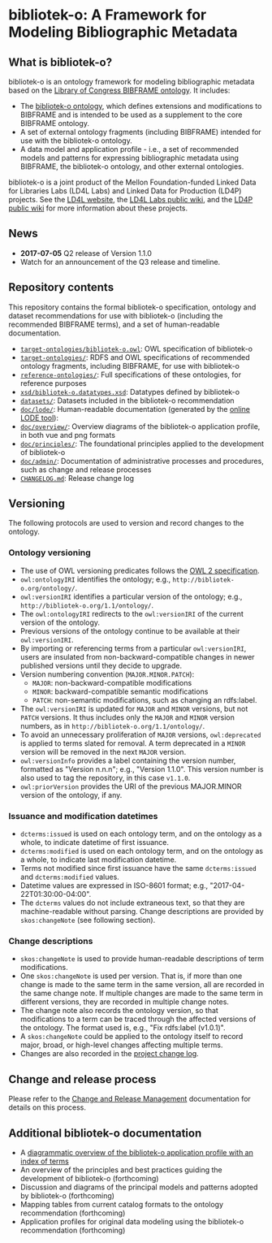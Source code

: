 # bibliotek-o: A Framework for Modeling Bibliographic Metadata 

## What is bibliotek-o?

bibliotek-o is an ontology framework for modeling bibliographic metadata based on the [Library of Congress BIBFRAME ontology](http://id.loc.gov/ontologies/bibframe). It includes:

* The [bibliotek-o ontology](http://bibliotek-o.org/ontology/), which defines extensions and modifications to BIBFRAME and is intended to be used as a supplement to the core BIBFRAME ontology.
* A set of external ontology fragments (including BIBFRAME) intended for use with the bibliotek-o ontology.
* A data model and application profile - i.e., a set of recommended models and patterns for expressing bibliographic metadata using BIBFRAME, the bibliotek-o ontology, and other external ontologies.

bibliotek-o is a joint product of the Mellon Foundation-funded Linked Data for Libraries Labs (LD4L Labs) and Linked Data for Production (LD4P) projects. See the [LD4L website](http://ld4l.org), the [LD4L Labs public wiki](https://wiki.duraspace.org/pages/viewpage.action?pageId=77447730), and the [LD4P public wiki](https://wiki.duraspace.org/pages/viewpage.action?pageId=74515029) for more information about these projects.

## News

* **2017-07-05** Q2 release of Version 1.1.0 
* Watch for an announcement of the Q3 release and timeline.


## Repository contents

This repository contains the formal bibliotek-o specification, ontology and dataset recommendations for use with bibliotek-o (including the recommended BIBFRAME terms), and a set of human-readable documentation. 

* [`target-ontologies/bibliotek-o.owl`](target-ontologies/bibliotek-o.owl): OWL specification of bibliotek-o 
* [`target-ontologies/`](target-ontologies/): RDFS and OWL specifications of recommended ontology fragments, including BIBFRAME, for use with bibliotek-o
* [`reference-ontologies/`](reference-ontologies): Full specifications of these ontologies, for reference purposes
* [`xsd/bibliotek-o.datatypes.xsd`](xsd/bibliotek-o.datatypes.xsd): Datatypes defined by bibliotek-o
* [`datasets/`](datasets): Datasets included in the bibliotek-o recommendation 
* [`doc/lode/`](doc/lode/): Human-readable documentation (generated by the [online LODE tool](http://www.essepuntato.it/lode)): 
* [`doc/overview/`](doc/overview/): Overview diagrams of the bibliotek-o application profile, in both vue and png formats
* [`doc/principles/`](doc/principles/): The foundational principles applied to the development of bibliotek-o
* [`doc/admin/`](doc/admin/): Documentation of administrative processes and procedures, such as change and release processes
* [`CHANGELOG.md`](CHANGELOG.md): Release change log
  
## Versioning

The following protocols are used to version and record changes to the ontology.
  
### Ontology versioning
* The use of OWL versioning predicates follows the [OWL 2 specification](https://www.w3.org/TR/owl2-syntax/#Ontology_IRI_and_Version_IRI).
* `owl:ontologyIRI` identifies the ontology; e.g., `http://bibliotek-o.org/ontology/`.
* `owl:versionIRI` identifies a particular version of the ontology; e.g., `http://bibliotek-o.org/1.1/ontology/`. 
* The `owl:ontologyIRI` redirects to the `owl:versionIRI` of the current version of the ontology.
* Previous versions of the ontology continue to be available at their `owl:versionIRI`.
* By importing or referencing terms from a particular `owl:versionIRI`, users are insulated from non-backward-compatible changes in newer published versions until they decide to upgrade.
* Version numbering convention (`MAJOR.MINOR.PATCH`):
    * `MAJOR`: non-backward-compatible modifications
    * `MINOR`: backward-compatible semantic modifications
    * `PATCH`: non-semantic modifications, such as changing an rdfs:label.
* The `owl:versionIRI` is updated for `MAJOR` and `MINOR` versions, but not `PATCH` versions. It thus includes only the `MAJOR` and `MINOR` version numbers, as in `http://bibliotek-o.org/1.1/ontology/`.
* To avoid an unnecessary proliferation of `MAJOR` versions, `owl:deprecated` is applied to terms slated for removal. A term deprecated in a `MINOR` version will be removed in the next `MAJOR` version. 
* `owl:versionInfo` provides a label containing the version number, formatted as "Version n.n.n"; e.g., "Version 1.1.0". This version number is also used to tag the repository, in this case `v1.1.0`. 
* `owl:priorVersion` provides the URI of the previous MAJOR.MINOR version of the ontology, if any.
 
### Issuance and modification datetimes
* `dcterms:issued` is used on each ontology term, and on the ontology as a whole, to indicate datetime of first issuance.
* `dcterms:modified` is used on each ontology term, and on the ontology as a whole, to indicate last modification datetime. 
* Terms not modified since first issuance have the same `dcterms:issued` and `dcterms:modified` values.
* Datetime values are expressed in ISO-8601 format; e.g., "2017-04-22T01:30:00-04:00".
* The `dcterms` values do not include extraneous text, so that they are machine-readable without parsing. Change descriptions are provided by `skos:changeNote` (see following section).

### Change descriptions
* `skos:changeNote` is used to provide human-readable descriptions of term modifications. 
* One `skos:changeNote` is used per version. That is, if more than one change is made to the same term in the same version, all are recorded in the same change note. If multiple changes are made to the same term in different versions, they are recorded in multiple change notes.
* The change note also records the ontology version, so that modifications to a term can be traced through the affected versions of the ontology. The format used is, e.g., "Fix rdfs:label (v1.0.1)".
* A `skos:changeNote` could be applied to the ontology itself to record major, broad, or high-level changes affecting multiple terms.
* Changes are also recorded in the [project change log](CHANGELOG.md).

## Change and release process

Please refer to the [Change and Release Management](doc/admin/crm.md) documentation for details on this process.

## Additional bibliotek-o documentation 

* A [diagrammatic overview of the bibliotek-o application profile with an index of terms](http://bibliotek-o.org/overview.html) 
* An overview of the principles and best practices guiding the development of bibliotek-o (forthcoming)
* Discussion and diagrams of the principal models and patterns adopted by bibliotek-o (forthcoming)
* Mapping tables from current catalog formats to the ontology recommendation (forthcoming)
* Application profiles for original data modeling using the bibliotek-o recommendation (forthcoming)




